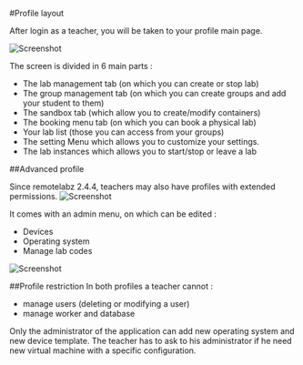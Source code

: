 #Profile layout

After login as a teacher, you will be taken to your profile main page.

![Screenshot](/images/Teacher/Teacher_Front.png)

The screen is divided in 6 main parts :

* The lab management tab (on which you can create or stop lab)
* The group management tab (on which you can create groups and add your student to them)
* The sandbox tab (which allow you to create/modify containers)
* The booking menu tab (on which you can book a physical lab)
* Your lab list (those you can access from your groups)
* The setting Menu which allows you to customize your settings.
* The lab instances which allows you to start/stop or leave a lab

##Advanced profile

Since remotelabz 2.4.4, teachers may also have profiles with extended permissions.
![Screenshot](/images/Teacher/Teacher_edit_Front.png)

It comes with an admin menu, on which can be edited :

* Devices
* Operating system
* Manage lab codes

![Screenshot](/images/Teacher/teacher_profile_edit.png)


##Profile restriction
In both profiles a teacher cannot :

* manage users (deleting or modifying a user)
* manage worker and database 

Only the administrator of the application can add new operating system and new device template. The teacher has to ask to his administrator if he need new virtual machine with a specific configuration.



